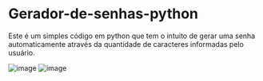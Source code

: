 # Gerador-de-senhas-python
Este é um simples código em python que tem o intuito de gerar uma senha automaticamente através da quantidade de caracteres informadas pelo usuário.


![image](https://github.com/Joao-Vitor-Marques-Braga/Gerador-de-senhas-python/assets/102833436/635b714e-882a-4a2b-bcc9-c01c8ebf4334)
![image](https://github.com/Joao-Vitor-Marques-Braga/Gerador-de-senhas-python/assets/102833436/b476522f-cb78-4e09-b7e9-efd9e5efa7f4)
